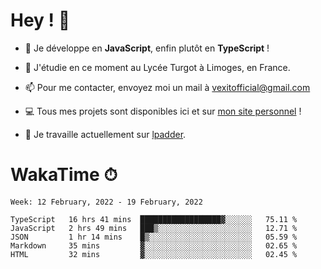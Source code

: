 # Hey ! 🌃

- 🔭 Je développe en **JavaScript**, enfin plutôt en **TypeScript** !

- 🌱 J'étudie en ce moment au Lycée Turgot à Limoges, en France.

- 📫 Pour me contacter, envoyez moi un mail à <a href="mailto:vexitofficial@gmail.com">vexitofficial@gmail.com</a>

- 💻 Tous mes projets sont disponibles ici et sur <a href="https://www.vexcited.me">mon site personnel</a> !

- 👀 Je travaille actuellement sur [lpadder](https://github.com/Vexcited/lpadder).

# WakaTime ⏱

<!--START_SECTION:waka-->
```text
Week: 12 February, 2022 - 19 February, 2022

TypeScript   16 hrs 41 mins  ██████████████████▓░░░░░░   75.11 % 
JavaScript   2 hrs 49 mins   ███▒░░░░░░░░░░░░░░░░░░░░░   12.71 % 
JSON         1 hr 14 mins    █▒░░░░░░░░░░░░░░░░░░░░░░░   05.59 % 
Markdown     35 mins         ▓░░░░░░░░░░░░░░░░░░░░░░░░   02.65 % 
HTML         32 mins         ▓░░░░░░░░░░░░░░░░░░░░░░░░   02.45 % 
```
<!--END_SECTION:waka-->

